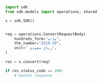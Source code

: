 <!-- Start SDK Example Usage -->
```python
import sdk
from sdk.models import operations, shared

s = sdk.SDK()


req = operations.ConvertRequestBody(
    hundreds_form="مائة",
    the_number="2519.50",
    unit=" ريال سعودي",
)
    
res = s.convert(req)

if res.status_code == 200:
    # handle response
```
<!-- End SDK Example Usage -->